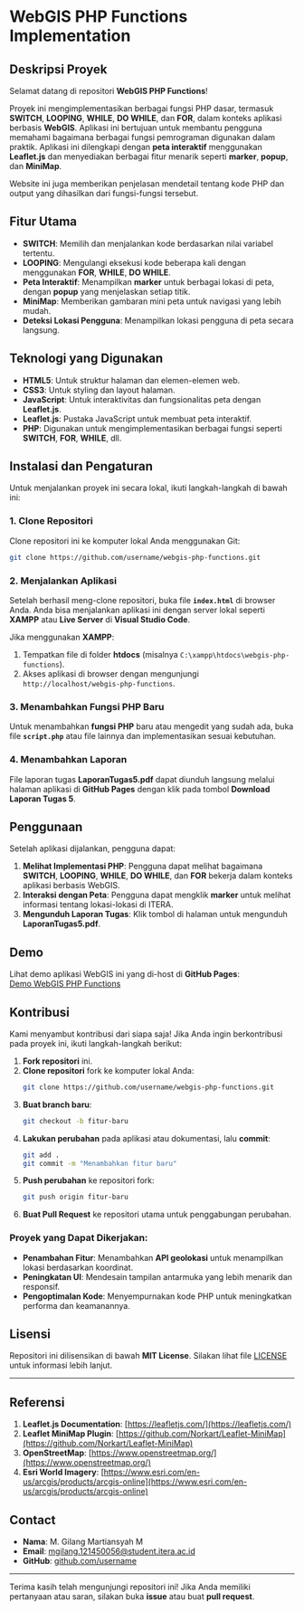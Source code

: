 
# WebGIS PHP Functions Implementation

## Deskripsi Proyek

Selamat datang di repositori **WebGIS PHP Functions**! 

Proyek ini mengimplementasikan berbagai fungsi PHP dasar, termasuk **SWITCH**, **LOOPING**, **WHILE**, **DO WHILE**, dan **FOR**, dalam konteks aplikasi berbasis **WebGIS**. Aplikasi ini bertujuan untuk membantu pengguna memahami bagaimana berbagai fungsi pemrograman digunakan dalam praktik. Aplikasi ini dilengkapi dengan **peta interaktif** menggunakan **Leaflet.js** dan menyediakan berbagai fitur menarik seperti **marker**, **popup**, dan **MiniMap**.

Website ini juga memberikan penjelasan mendetail tentang kode PHP dan output yang dihasilkan dari fungsi-fungsi tersebut.

## Fitur Utama

- **SWITCH**: Memilih dan menjalankan kode berdasarkan nilai variabel tertentu.
- **LOOPING**: Mengulangi eksekusi kode beberapa kali dengan menggunakan **FOR**, **WHILE**, **DO WHILE**.
- **Peta Interaktif**: Menampilkan **marker** untuk berbagai lokasi di peta, dengan **popup** yang menjelaskan setiap titik.
- **MiniMap**: Memberikan gambaran mini peta untuk navigasi yang lebih mudah.
- **Deteksi Lokasi Pengguna**: Menampilkan lokasi pengguna di peta secara langsung.

## Teknologi yang Digunakan

- **HTML5**: Untuk struktur halaman dan elemen-elemen web.
- **CSS3**: Untuk styling dan layout halaman.
- **JavaScript**: Untuk interaktivitas dan fungsionalitas peta dengan **Leaflet.js**.
- **Leaflet.js**: Pustaka JavaScript untuk membuat peta interaktif.
- **PHP**: Digunakan untuk mengimplementasikan berbagai fungsi seperti **SWITCH**, **FOR**, **WHILE**, dll.

## Instalasi dan Pengaturan

Untuk menjalankan proyek ini secara lokal, ikuti langkah-langkah di bawah ini:

### 1. Clone Repositori

Clone repositori ini ke komputer lokal Anda menggunakan Git:
```bash
git clone https://github.com/username/webgis-php-functions.git
```

### 2. Menjalankan Aplikasi

Setelah berhasil meng-clone repositori, buka file **`index.html`** di browser Anda. Anda bisa menjalankan aplikasi ini dengan server lokal seperti **XAMPP** atau **Live Server** di **Visual Studio Code**.

Jika menggunakan **XAMPP**:
1. Tempatkan file di folder **htdocs** (misalnya `C:\xampp\htdocs\webgis-php-functions`).
2. Akses aplikasi di browser dengan mengunjungi `http://localhost/webgis-php-functions`.

### 3. Menambahkan Fungsi PHP Baru

Untuk menambahkan **fungsi PHP** baru atau mengedit yang sudah ada, buka file **`script.php`** atau file lainnya dan implementasikan sesuai kebutuhan.

### 4. Menambahkan Laporan

File laporan tugas **LaporanTugas5.pdf** dapat diunduh langsung melalui halaman aplikasi di **GitHub Pages** dengan klik pada tombol **Download Laporan Tugas 5**.

## Penggunaan

Setelah aplikasi dijalankan, pengguna dapat:

1. **Melihat Implementasi PHP**: Pengguna dapat melihat bagaimana **SWITCH**, **LOOPING**, **WHILE**, **DO WHILE**, dan **FOR** bekerja dalam konteks aplikasi berbasis WebGIS.
2. **Interaksi dengan Peta**: Pengguna dapat mengklik **marker** untuk melihat informasi tentang lokasi-lokasi di ITERA.
3. **Mengunduh Laporan Tugas**: Klik tombol di halaman untuk mengunduh **LaporanTugas5.pdf**.

## Demo

Lihat demo aplikasi WebGIS ini yang di-host di **GitHub Pages**:  
[Demo WebGIS PHP Functions](https://username.github.io/webgis-php-functions)

## Kontribusi

Kami menyambut kontribusi dari siapa saja! Jika Anda ingin berkontribusi pada proyek ini, ikuti langkah-langkah berikut:

1. **Fork repositori** ini.
2. **Clone repositori** fork ke komputer lokal Anda:
   ```bash
   git clone https://github.com/username/webgis-php-functions.git
   ```
3. **Buat branch baru**:
   ```bash
   git checkout -b fitur-baru
   ```
4. **Lakukan perubahan** pada aplikasi atau dokumentasi, lalu **commit**:
   ```bash
   git add .
   git commit -m "Menambahkan fitur baru"
   ```
5. **Push perubahan** ke repositori fork:
   ```bash
   git push origin fitur-baru
   ```
6. **Buat Pull Request** ke repositori utama untuk penggabungan perubahan.

### Proyek yang Dapat Dikerjakan:
- **Penambahan Fitur**: Menambahkan **API geolokasi** untuk menampilkan lokasi berdasarkan koordinat.
- **Peningkatan UI**: Mendesain tampilan antarmuka yang lebih menarik dan responsif.
- **Pengoptimalan Kode**: Menyempurnakan kode PHP untuk meningkatkan performa dan keamanannya.

## Lisensi

Repositori ini dilisensikan di bawah **MIT License**. Silakan lihat file [LICENSE](LICENSE) untuk informasi lebih lanjut.

---

## Referensi

1. **Leaflet.js Documentation**: [https://leafletjs.com/](https://leafletjs.com/)
2. **Leaflet MiniMap Plugin**: [https://github.com/Norkart/Leaflet-MiniMap](https://github.com/Norkart/Leaflet-MiniMap)
3. **OpenStreetMap**: [https://www.openstreetmap.org/](https://www.openstreetmap.org/)
4. **Esri World Imagery**: [https://www.esri.com/en-us/arcgis/products/arcgis-online](https://www.esri.com/en-us/arcgis/products/arcgis-online)

## Contact

- **Nama**: M. Gilang Martiansyah M
- **Email**: mgilang.121450056@student.itera.ac.id
- **GitHub**: [github.com/username](https://github.com/username)

---

Terima kasih telah mengunjungi repositori ini! Jika Anda memiliki pertanyaan atau saran, silakan buka **issue** atau buat **pull request**.

